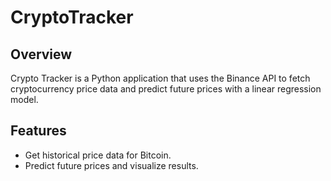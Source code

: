 # CryptoTracker

## Overview
Crypto Tracker is a Python application that uses the Binance API to fetch cryptocurrency price data and predict future prices with a linear regression model.

## Features
- Get historical price data for Bitcoin.
- Predict future prices and visualize results.

